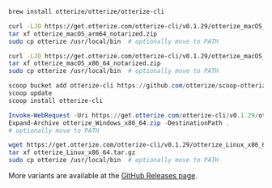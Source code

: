 <Tabs groupId="operating-systems">



<TabItem value="mac" label="Mac" default>
<Tabs>
<TabItem value="Brew" label="Brew">

```bash
brew install otterize/otterize/otterize-cli
``` 
</TabItem>
<TabItem value="Apple Silicon" label="Apple Silicon">

```bash
curl -LJO https://get.otterize.com/otterize-cli/v0.1.29/otterize_macOS_arm64_notarized.zip
tar xf otterize_macOS_arm64_notarized.zip
sudo cp otterize /usr/local/bin  # optionally move to PATH
```
</TabItem>
<TabItem value="Intel 64-bit" label="Intel 64-bit">

```bash
curl -LJO https://get.otterize.com/otterize-cli/v0.1.29/otterize_macOS_x86_64_notarized.zip
tar xf otterize_macOS_x86_64_notarized.zip
sudo cp otterize /usr/local/bin  # optionally move to PATH
```
</TabItem>
</Tabs>
</TabItem>

<TabItem value="windows" label="Windows">
<Tabs>
<TabItem value="Scoop" label="Scoop" default>

```PowerShell
scoop bucket add otterize-cli https://github.com/otterize/scoop-otterize-cli
scoop update
scoop install otterize-cli
```
</TabItem>
<TabItem value="64-bit" label="64-bit">

```PowerShell
Invoke-WebRequest -Uri https://get.otterize.com/otterize-cli/v0.1.29/otterize_Windows_x86_64.zip -OutFile otterize_Windows_x86_64.zip
Expand-Archive otterize_Windows_x86_64.zip -DestinationPath .
# optionally move to PATH
```
</TabItem>
</Tabs>
</TabItem>
<TabItem value="linux" label="Linux">
<Tabs>
<TabItem value="64-bit" label="64-bit">

```bash
wget https://get.otterize.com/otterize-cli/v0.1.29/otterize_Linux_x86_64.tar.gz
tar xf otterize_Linux_x86_64.tar.gz
sudo cp otterize /usr/local/bin  # optionally move to PATH
```
</TabItem>
</Tabs>
</TabItem>
</Tabs>

More variants are available at the [GitHub Releases page](https://github.com/otterize/otterize-cli/releases).
